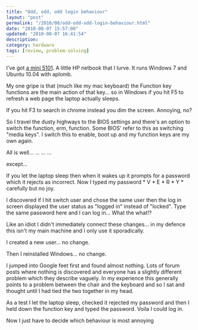 ```yaml
--- 
title: "Odd, odd, odd login behaviour" 
layout: "post" 
permalink: "/2010/08/odd-odd-odd-login-behaviour.html" 
date: "2010-08-07 15:57:00" 
updated: "2010-08-07 16:41:54" 
description: 
category: hardware
tags: [review, problem-solving]
---
```


I've got [a mini 5101](http://h20000.www2.hp.com/bizsupport/TechSupport/Home.jsp?lang=en&cc=us&prodTypeId=321957&prodSeriesId=3973865&lang=en&cc=us). A little HP netbook that I lurve. It runs Windows 7 and Ubuntu 10.04 with aplomb.

<!--more-->

My one gripe is that (much like my mac keyboard) the Function key functions are the main action of that key... so in Windows if you hit F5 to refresh a web page the laptop actually sleeps.

If you hit F3 to search in chrome instead you dim the screen. Annoying, no?

So I travel the dusty highways to the BIOS settings and there's an option to switch the function, erm, function. Some BIOS' refer to this as switching "media keys". I switch this to enable, boot up and my function keys are my own again.

All is well...
           ...
           ...
           ...

except...

If you let the laptop sleep then when it wakes up it prompts for a password which it rejects as incorrect. Now I typed my password * V * E * R * Y * carefully but no joy.

I discovered if I hit switch user and chose the same user then the log in screen displayed the user status as "logged in" instead of "locked". Type the same password here and I can log in... What the what!?

Like an idiot I didn't immediately connect these changes... in my defence this isn't my main machine and I only use it sporadically.

I created a new user... no change.

Then I reinstalled Windows... no change.

I jumped into Google feet first and found almost nothing. Lots of forum posts where nothing is discovered and everyone has a slightly different problem which they describe vaguely. In my experience this generally points to a problem between the chair and the keyboard and so I sat and thought until I had tied the two together in my head.

As a test I let the laptop sleep, checked it rejected my password and then I held down the function key and typed the password. Voila I could log in.

Now I just have to decide which behaviour is most annoying
